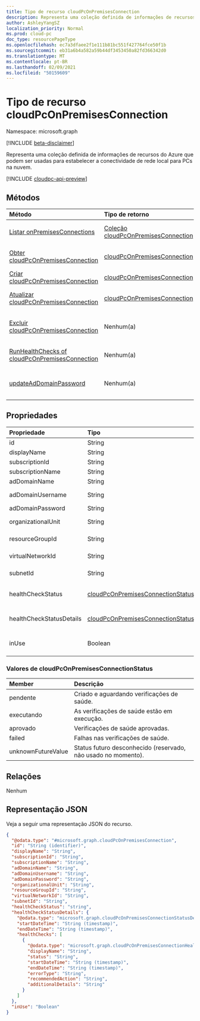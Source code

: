 ```yaml
---
title: Tipo de recurso cloudPcOnPremisesConnection
description: Representa uma coleção definida de informações de recursos do Azure que podem ser usadas para estabelecer a conectividade de rede local para PCs na nuvem.
author: AshleyYangSZ
localization_priority: Normal
ms.prod: cloud-pc
doc_type: resourcePageType
ms.openlocfilehash: ec7a3dfaee2f1e111b81bc551f427764fce50f1b
ms.sourcegitcommit: eb31a6b4a582a59b44df3453450a82fd366342d0
ms.translationtype: MT
ms.contentlocale: pt-BR
ms.lasthandoff: 02/09/2021
ms.locfileid: "50159609"
---
```

# <a name="cloudpconpremisesconnection-resource-type"></a>Tipo de recurso cloudPcOnPremisesConnection

Namespace: microsoft.graph

[!INCLUDE [beta-disclaimer](../../includes/beta-disclaimer.md)]

Representa uma coleção definida de informações de recursos do Azure que podem ser usadas para estabelecer a conectividade de rede local para PCs na nuvem.

[!INCLUDE [cloudpc-api-preview](../../includes/cloudpc-api-preview.md)]

## <a name="methods"></a>Métodos

|Método|Tipo de retorno|Descrição|
|:---|:---|:---|
|[Listar onPremisesConnections](../api/virtualendpoint-list-onpremisesconnections.md)|[Coleção cloudPcOnPremisesConnection](../resources/cloudpconpremisesconnection.md)|Listar propriedades e relações dos objetos [cloudPcOnPremisesConnection.](../resources/cloudpconpremisesconnection.md)|
|[Obter cloudPcOnPremisesConnection](../api/cloudpconpremisesconnection-get.md)|[cloudPcOnPremisesConnection](../resources/cloudpconpremisesconnection.md)|Leia as propriedades e os relacionamentos do objeto [cloudPcOnPremisesConnection.](../resources/cloudpconpremisesconnection.md)|
|[Criar cloudPcOnPremisesConnection](../api/virtualendpoint-post-onpremisesconnections.md)|[cloudPcOnPremisesConnection](../resources/cloudpconpremisesconnection.md)|Crie um novo [objeto cloudPcOnPremisesConnection.](../resources/cloudpconpremisesconnection.md)|
|[Atualizar cloudPcOnPremisesConnection](../api/cloudpconpremisesconnection-update.md)|[cloudPcOnPremisesConnection](../resources/cloudpconpremisesconnection.md)|Atualizar as propriedades de um [objeto cloudPcOnPremisesConnection.](../resources/cloudpconpremisesconnection.md)|
|[Excluir cloudPcOnPremisesConnection](../api/cloudpconpremisesconnection-delete.md)|Nenhum(a)|[Exclua um objeto cloudPcOnPremisesConnection.](../resources/cloudpconpremisesconnection.md) Não é possível excluir uma conexão que está em uso.|
|[RunHealthChecks of cloudPcOnPremisesConnection](../api/cloudpconpremisesconnection-runhealthcheck.md)|Nenhum(a)|Execute verificações de saúde na [cloudPcOnPremisesConnection](../resources/cloudpconpremisesconnection.md).|
|[updateAdDomainPassword](../api/cloudpconpremisesconnection-updateaddomainpassword.md)|Nenhum(a)|Atualize a senha do domínio do AD para uma [cloudPcOnPremisesConnection bem-sucedida.](../resources/cloudpconpremisesconnection.md)|

## <a name="properties"></a>Propriedades

|Propriedade|Tipo|Descrição|
|:---|:---|:---|
|id|String|Identificador exclusivo da conexão local. Somente leitura.|
|displayName|String|O nome de exibição da conexão local.|
|subscriptionId|String|A ID da assinatura do Azure de destino que está associada ao seu locatário.|
|subscriptionName|String|O nome da assinatura do Azure de destino. Somente leitura.|
|adDomainName|String|O nome de domínio totalmente qualificado (FQDN) do domínio do Active Directory no qual você deseja ingressar.|
|adDomainUsername|String|O nome de usuário de uma conta do Active Directory (usuário ou conta de serviço) que tem permissões para criar objetos de computador no Active Directory. Formato obrigatório: admin@contoso.com.|
|adDomainPassword|String|A senha associada a adDomainUsername.|
|organizationalUnit|String|A unidade organizacional (OU) na qual a conta do computador é criada. Se for deixado nulo, a UO configurada como padrão (um contêiner de objeto de computador conhecido) em seu domínio do Active Directory (OU) será usada. Opcional.|
|resourceGroupId|String|A ID do grupo de recursos de destino. Formato obrigatório: "/subscriptions/{subscription-id}/resourceGroups/{resourceGroupName}".|
|virtualNetworkId|String|A ID da rede virtual de destino. Formato obrigatório: "/subscriptions/{subscription-id}/resourceGroups/{resourceGroupName}/providers/Microsoft.Network/virtualNetworks/{virtualNetworkName}".|
|subnetId|String|A ID da sub-rede de destino. Formato obrigatório: "/subscriptions/{subscription-id}/resourceGroups/{resourceGroupName}/providers/Microsoft.Network/virtualNetworks/{virtualNetworkId}/subnets/{subnetName}".|
|healthCheckStatus|[cloudPcOnPremisesConnectionStatus](#cloudpconpremisesconnectionstatus-values)|O status da verificação de saúde mais recente feita na conexão local. Por exemplo, se o status for "passado", a conexão local passou em todas as verificações que são executados pelo serviço. Os valores possíveis são: `pending`, `running`, `passed`, `failed`, `unknownFutureValue`. Somente leitura.|
|healthCheckStatusDetails|[cloudPcOnPremisesConnectionStatusDetails](../resources/cloudpconpremisesconnectionstatusdetails.md)|Os detalhes das verificações de saúde da conexão e os resultados correspondentes. Retornado somente em `$select` . Para obter um exemplo que mostra como obter a propriedade **inUse,** consulte o Exemplo 2: Obter as propriedades selecionadas de uma conexão local, incluindo [healthCheckStatusDetails](../api/cloudpconpremisesconnection-get.md). Somente leitura.|
|inUse|Boolean|Quando `true` , a conexão local está em uso. Quando `false` , a conexão não está em uso. Não é possível excluir uma conexão que está em uso. Retornado apenas em `$select`. Para obter um exemplo que mostra como obter a propriedade **inUse,** consulte o Exemplo 2: Obter as propriedades selecionadas de uma conexão local, incluindo [healthCheckStatusDetails](../api/cloudpconpremisesconnection-get.md). Somente leitura.|

### <a name="cloudpconpremisesconnectionstatus-values"></a>Valores de cloudPcOnPremisesConnectionStatus

|Member|Descrição|
|:---|:---|
|pendente|Criado e aguardando verificações de saúde.
|executando|As verificações de saúde estão em execução.|
|aprovado|Verificações de saúde aprovadas.|
|failed|Falhas nas verificações de saúde.|
|unknownFutureValue|Status futuro desconhecido (reservado, não usado no momento).|

## <a name="relationships"></a>Relações

Nenhum

## <a name="json-representation"></a>Representação JSON

Veja a seguir uma representação JSON do recurso.
<!-- {
  "blockType": "resource",
  "keyProperty": "id",
  "@odata.type": "microsoft.graph.cloudPcOnPremisesConnection",
  "baseType": "microsoft.graph.entity",
  "openType": false,
  "optionalProperties": ["healthCheckStatusDetails"]
}
-->

``` json
{
  "@odata.type": "#microsoft.graph.cloudPcOnPremisesConnection",
  "id": "String (identifier)",
  "displayName": "String",
  "subscriptionId": "String",
  "subscriptionName": "String",
  "adDomainName": "String",
  "adDomainUsername": "String",
  "adDomainPassword": "String",
  "organizationalUnit": "String",
  "resourceGroupId": "String",
  "virtualNetworkId": "String",
  "subnetId": "String",
  "healthCheckStatus": "string",
  "healthCheckStatusDetails": {
    "@odata.type": "microsoft.graph.cloudPcOnPremisesConnectionStatusDetails",
    "startDateTime": "String (timestamp)",
    "endDateTime": "String (timestamp)",
    "healthChecks": [
      {
        "@odata.type": "microsoft.graph.cloudPcOnPremisesConnectionHealthCheck",
        "displayName": "String",
        "status": "String",
        "startDateTime": "String (timestamp)",
        "endDateTime": "String (timestamp)",
        "errorType": "String",
        "recommendedAction": "String",
        "additionalDetails": "String"
      }
    ]
  },
  "inUse": "Boolean"
}
```
